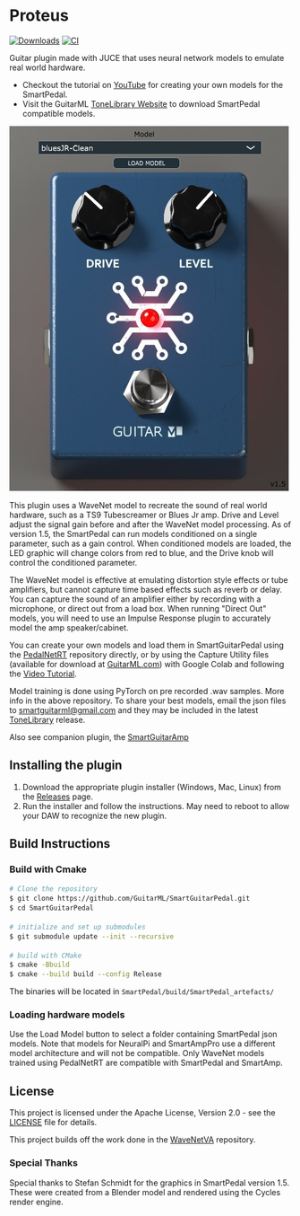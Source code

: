 # Proteus

[![Downloads](https://img.shields.io/github/downloads/GuitarML/SmartGuitarPedal/total)](https://somsubhra.github.io/github-release-stats/?username=GuitarML&repository=SmartGuitarPedal&page=1&per_page=30) [![CI](https://github.com/GuitarML/SmartGuitarPedal/actions/workflows/cmake.yml/badge.svg)](https://github.com/GuitarML/SmartGuitarPedal/actions/workflows/cmake.yml)

Guitar plugin made with JUCE that uses neural network models to emulate real world hardware.

- Checkout the tutorial on [YouTube](https://youtu.be/HrNf6DNRUdU) for creating your own models for the SmartPedal.
- Visit the GuitarML [ToneLibrary Website](https://guitarml.com/tonelibrary/tonelib-sa.html) to download SmartPedal compatible models.

![app](https://github.com/GuitarML/SmartGuitarPedal/blob/master/resources/app_pic.png)

This plugin uses a WaveNet model to recreate the sound of real world hardware, such as
a TS9 Tubescreamer or Blues Jr amp. Drive and Level adjust the signal gain before and after the 
WaveNet model processing. As of version 1.5, the SmartPedal can run models conditioned on a single parameter, 
such as a gain control. When conditioned models are loaded, the LED graphic will change colors 
from red to blue, and the Drive knob will control the conditioned parameter.

The WaveNet model is effective at emulating distortion style effects or tube amplifiers, but cannot capture
time based effects such as reverb or delay. You can capture the sound of an amplifier either by recording with 
a microphone, or direct out from a load box. When running "Direct Out" models, you will need to use an
Impulse Response plugin to accurately model the amp speaker/cabinet. 

You can create your own models and load them in SmartGuitarPedal using the [PedalNetRT](https://github.com/GuitarML/PedalNetRT) repository directly, or
by using the Capture Utility files (available for download at [GuitarML.com](https://guitarml.com/)) with Google Colab and following the [Video Tutorial](https://youtu.be/HrNf6DNRUdU).

Model training is done using PyTorch on pre recorded .wav samples. More info in the above repository. 
To share your best models, email the json files to smartguitarml@gmail.com and they may be included 
in the latest [ToneLibrary](https://guitarml.com/tonelibrary/tonelib-sa.html) release.

Also see companion plugin, the [SmartGuitarAmp](https://github.com/GuitarML/SmartGuitarAmp)

## Installing the plugin

1. Download the appropriate plugin installer (Windows, Mac, Linux) from the [Releases](https://github.com/GuitarML/SmartGuitarPedal/releases) page.
2. Run the installer and follow the instructions. May need to reboot to allow your DAW to recognize the new plugin.

## Build Instructions

### Build with Cmake

```bash
# Clone the repository
$ git clone https://github.com/GuitarML/SmartGuitarPedal.git
$ cd SmartGuitarPedal

# initialize and set up submodules
$ git submodule update --init --recursive

# build with CMake
$ cmake -Bbuild
$ cmake --build build --config Release
```
The binaries will be located in `SmartPedal/build/SmartPedal_artefacts/`

### Loading hardware models
Use the Load Model button to select a folder containing SmartPedal json models. Note that models for NeuralPi and SmartAmpPro use
a different model architecture and will not be compatible. Only WaveNet models trained using PedalNetRT are compatible with SmartPedal and SmartAmp.

## License
This project is licensed under the Apache License, Version 2.0 - see the [LICENSE](LICENSE) file for details.

This project builds off the work done in the [WaveNetVA](https://github.com/damskaggep/WaveNetVA) repository.

### Special Thanks
Special thanks to Stefan Schmidt for the graphics in SmartPedal version 1.5. These were created from a Blender model and rendered using the Cycles render engine.
